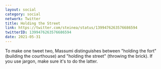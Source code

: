 ```yaml
---
layout: social
category: social
network: Twitter
title: Holding the Street
link: https://twitter.com/steinea/status/1399476263576686594
twitterID: 1399476263576686594
date: 2021-05-31
---
```


To make one tweet two, Massumi distinguishes between "holding the fort" (building the courthouse) and "holding the street" (throwing the brick). If you use jargon, make sure it's to do the latter.
